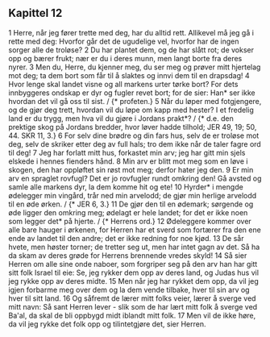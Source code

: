 ## Kapittel 12

1 Herre, når jeg fører trette med deg, har du alltid rett. Allikevel må jeg gå i rette med deg: Hvorfor går det de ugudelige vel, hvorfor har de ingen sorger alle de troløse?
2 Du har plantet dem, og de har slått rot; de vokser opp og bærer frukt; nær er du i deres munn, men langt borte fra deres nyrer.
3 Men du, Herre, du kjenner meg, du ser meg og prøver mitt hjertelag mot deg; ta dem bort som får til å slaktes og innvi dem til en drapsdag!
4 Hvor lenge skal landet visne og all markens urter tørke bort? For dets innbyggeres ondskap er dyr og fugler revet bort; for de sier: Han* ser ikke hvordan det vil gå oss til sist. / {* profeten.}
5 Når du løper med fotgjengere, og de gjør deg trett, hvordan vil du løpe om kapp med hester? I et fredelig land er du trygg, men hva vil du gjøre i Jordans prakt*? / {* d.e. den prektige skog på Jordans bredder, hvor løver hadde tilhold; JER 49, 19; 50, 44. SKR 11, 3.}
6 For selv dine brødre og din fars hus, selv de er troløse mot deg, selv de skriker etter deg av full hals; tro dem ikke når de taler fagre ord til deg!
7 Jeg har forlatt mitt hus, forkastet min arv; jeg har gitt min sjels elskede i hennes fienders hånd.
8 Min arv er blitt mot meg som en løve i skogen, den har oppløftet sin røst mot meg; derfor hater jeg den.
9 Er min arv en spraglet rovfugl? Det er jo rovfugler rundt omkring den! Gå avsted og samle alle markens dyr, la dem komme hit og ete!
10 Hyrder* i mengde ødelegger min vingård, trår ned min arvelodd; de gjør min herlige arvelodd til en øde ørken. / {* JER 6, 3.}
11 De gjør den til en ødemark; sørgende og øde ligger den omkring meg; ødelagt er hele landet; for det er ikke noen som legger det* på hjerte. / {* Herrens ord.}
12 Ødeleggere kommer over alle bare hauger i ørkenen, for Herren har et sverd som fortærer fra den ene ende av landet til den andre; det er ikke redning for noe kjød.
13 De sår hvete, men høster torner; de tretter seg ut, men har intet gagn av det. Så ha da skam av deres grøde for Herrens brennende vredes skyld!
14 Så sier Herren om alle sine onde naboer, som forgriper seg på den arv han har gitt sitt folk Israel til eie: Se, jeg rykker dem opp av deres land, og Judas hus vil jeg rykke opp av deres midte.
15 Men når jeg har rykket dem opp, da vil jeg igjen forbarme meg over dem og la dem vende tilbake, hver til sin arv og hver til sitt land.
16 Og såfremt de lærer mitt folks veier, lærer å sverge ved mitt navn: Så sant Herren lever - slik som de har lært mitt folk å sverge ved Ba'al, da skal de bli oppbygd midt iblandt mitt folk.
17 Men vil de ikke høre, da vil jeg rykke det folk opp og tilintetgjøre det, sier Herren.
